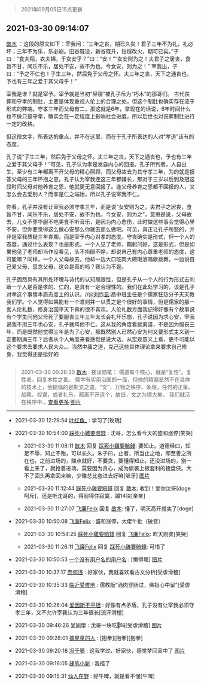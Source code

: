 > 2021年09月05日15点更新
<link rel="stylesheet" href="https://cdn.jsdelivr.net/gh/taotie6/sampleJSON@main/css/photo_show.css">


 ## 2021-03-30 09:14:07 

 [㪚木](https://www.coolapk.com/feed/25924996?shareKey=ZTY2NjU0YzI1MmE1NjEzMTc3ZTI~) ：这段的原文如下：宰我问：“三年之丧，期已久矣！君子三年不为礼，礼必坏；三年不为乐，乐必崩。旧谷既没，新谷既升，钻燧改火，期可已矣。”子曰：“食夫稻，衣夫锦，于女安乎？”曰：“安！”“女安则为之！夫君子之居丧，食旨不甘，闻乐不乐，居处不安，故不为也。今女安，则为之！”
宰我出，子曰<!--break-->：“予之不仁也！子生三年，然后免于父母之怀。夫三年之丧，天下之通丧也，予也有三年之爱于其父母乎！”

宰我是谁？就是宰予。宰予就是当初“昼寝”被孔子斥为“朽木”的那哥们。
古代丧葬和守孝的制肚，主要是体现重视人伦上的合理之处，但这个制肚也确实存在流于形式的弊端。守孝三年而父母有二，那这就是6年，拿现在的话说，6年时间什么也不做只是守孝，确实会在一定程度上影响社会进度，所以后世也对丧葬制肚进行一定的改格。

但这段文字，所表达的重点，并不在这里，而在于孔子所表达的人对“孝道”该有的态度。

孔子说“子生三年，然后免于父母之怀。夫三年之丧，天下之通丧也，予也有三年之爱于其父母乎！”可见，孔子认为孝是发自内心的回报。孔子所判者，人自出生，至少有三年都离不开父母的精心照顾，而父母故去为其守孝三年，为的就是报答父母的三年怀抱之恩。孔子认为宰我连这三年都嫌长，那对于三岁以后到及冠这段时间父母对他养育之恩，他就更无意回报了。连父母养育之恩都不回报的人，又怎么会去爱别人？而孝是仁之端始，所以孔子说宰我不仁。

你看，孔子并没有让宰我必须守孝三年，而是说“女安则为之，夫君子之居丧，食旨不甘，闻乐不乐，居处不安，故不为也。今女安，则为之”，意思是说，父母故去，儿女不穿华服不吃美食不听音乐，是因为内心悲伤，此时做这些事会觉得心里不安，但你要觉得这么做心安那么你就去那么做吧。可见，真正让孔子所怒的，并非是宰我质疑三年丧期，而是宰予内心对孝的态度。守丧确实是形式，但一个人的态度，通过什么表现？也是形式。一个人见了老师，鞠躬问好，这是形式，但是如果他见了老师却当作没看见，头不抬眼不睁，却说自己有内心尊重老师的态度，这可能嘛？同样，一个人父母故去，他却一边大口吃肉大碗喝酒唱歌跳舞，一边说自己爱父母、思念父母，这会是真的吗？我认为不是。

孔子固然具有其所处环境与诗代的认知局限性，但是孔子从一个人的行为形式去判断一个人是否是孝的、仁的，是具有一定合理性的。我们在此处学习的，该是孔子对孝这个事情本质态度上的认识。//<a class="feed-link-uname" href="/u/刘作虱">@刘作虱</a>:高中班主任是个儒家狂热分子天天教我们学。个人觉得如果能有一个准则并一以贯之是个很好的事情，但是儒家的那一套人伦礼数，修身治国平天下真的很不喜欢。人伦礼数方面我记得好像有个故事说有个学生问他父母死了要服丧三年三年太长会礼坏乐崩，孔子说因为求心安，宰我说我不用三年也心安，孔子就骂他不仁。这从我的角度看就离谱，不是因为服丧三年，而是既然他觉得三年是为了心安，那既然别人已然心安为何又要形式主义到一定要期满三年？后者从个人角度来看感觉是说大话，从宏观意义上看，更不可能以这个要求去要求人民大众。。当然中庸之道，克己这些具体理论拿来要求自己修身，我觉得还是挺好的 

<div class="album">
<img class="img-item" src="" />
</div>

> 2021-03-30 00:26:30 
> [㪚木](https://www.coolapk.com/feed/25920536?shareKey=MjEyZDhmMmM4ZWQzNjEzMTc3ZTI~) : 夜读随笔：  儒道有个核心，就是“复性”。复性者，回复本性之善。 儒学有实用治国的一面，但他的精髓显然不在具体的技术上，他提倡的是斯文之道。“文”，万物之秩序、条理，任何的正策、战略、权谋，或者礼乐，都离不开这个，故曰，文之为德大矣。  我们就活在秩序中... <a href="">查看更多</a> 
[图片](http://image.coolapk.com/feed/2021/0330/00/1081091_275f2c76_5189_1783@1080x1920.jpeg)

 ------- 

- 2021-03-30 12:29:54 [叶红鱼_](uid=728808) : 学习了[玫瑰] 

- 2021-03-30 10:54:00 [踩死小雞要賠錢](uid=2375908) : 沈哥，怎么看今天的盛和涨停[笑哭] 

    - 2021-03-30 11:08:11 [㪚木](uid=1081091) 回复 [踩死小雞要賠錢](uid=2375908): 要知止。道德经曰，知足不辱，知止不殆，可以长久。朱子曰，止者，所当止之地，即至善之所在也。之前进场的，赚点就好，不要贪，要懂得知止。还没进场的，别一看上来了，就抢着进场。莫要因为贪心，成为偷袭上板套利的接盘侠。大不了回头再拿回来嘛，少赚总比套进去好嘛[呲牙] [图片](http://image.coolapk.com/feed/2018/1215/00/1081091_1544803990_3115@300x234.gif)

    - 2021-03-30 11:12:44 [踩死小雞要賠錢](uid=2375908) 回复 [㪚木](uid=1081091): 收到！爱你沈哥[doge呵斥]，还是听沈哥的，得耐得住寂寞，蹲14块[亲亲] 

    - 2021-03-30 11:27:07 [飞廉Felix](uid=900024) 回复 [㪚木](uid=1081091): 懂了，明天高开就卖了[doge] 

- 2021-03-30 10:50:08 [飞廉Felix](uid=900024) : 盛和涨停，大佬牛批（破音） 

    - 2021-03-30 10:54:25 [踩死小雞要賠錢](uid=2375908) 回复 [飞廉Felix](uid=900024): 昨天刚卖[笑哭] 

    - 2021-03-30 11:26:11 [飞廉Felix](uid=900024) 回复 [踩死小雞要賠錢](uid=2375908): 可惜了 

- 2021-03-30 10:50:53 [一个没有用户名的用户名](uid=1314924) : [懒得理] [图片](http://image.coolapk.com/feed/2021/0330/10/1314924_36417775_2652_0697@1076x1417.png)

- 2021-03-30 10:37:17 [奈何浅](uid=1884562) : 好家伙，我就喜欢看古文分析[受虐滑稽] 

- 2021-03-30 10:35:33 [临近受难地](uid=3976017) : 儒教版“酒肉穿肠过，佛祖心中留”[受虐滑稽] 

- 2021-03-30 10:26:04 [爱因斯不平坦](uid=834251) : 好像有点矛盾，孔子没有让宰我必须守孝三年，又不允许宰我认为三年很长[流汗滑稽] 

- 2021-03-30 09:46:26 [吴同學](uid=1320218) : 沈哥一块吃🥔吗[受虐滑稽] [图片](http://image.coolapk.com/feed/2021/0330/09/1320218_52139bd3_8785_9039@1080x2160.jpeg)

- 2021-03-30 09:28:01 [摘星星的人](uid=1001794) : [抱拳][抱拳][抱拳] 

- 2021-03-30 09:20:18 [冯于晏](uid=2980763) : 这我学过，好家伙，感觉梦回高中了 [图片](http://image.coolapk.com/feed/2021/0209/16/3723821_7d6dd590_9155_3973@280x280.gif)

- 2021-03-30 09:16:05 [辣笔小新](uid=1728429) : 我捂了 

- 2021-03-30 09:15:31 [仙人在野](uid=1465588) : 好牛啤，就是看不懂[牛啤] 

